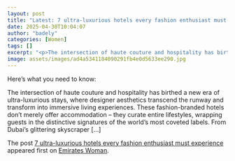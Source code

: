 ```yaml
---
layout: post
title: "Latest: 7 ultra-luxurious hotels every fashion enthusiast must experience"
date: 2025-04-30T10:04:07
author: "badely"
categories: [Women]
tags: []
excerpt: "<p>The intersection of haute couture and hospitality has birthed a new era of ultra-luxurious stays, where designer aesthetics transcend the runway an"
image: assets/images/ad4a5341184090291fb4e0d5633ee290.jpg
---
```


Here’s what you need to know: <p>The intersection of haute couture and hospitality has birthed a new era of ultra-luxurious stays, where designer aesthetics transcend the runway and transform into immersive living experiences. These fashion-branded hotels don&#8217;t merely offer accommodation &#8211; they curate entire lifestyles, wrapping guests in the distinctive signatures of the world&#8217;s most coveted labels. From Dubai&#8217;s glittering skyscraper [&#8230;]</p>
<p>The post <a href="https://emirateswoman.com/7-ultra-luxurious-hotels-every-fashion-enthusiast-must-experience/" rel="nofollow">7 ultra-luxurious hotels every fashion enthusiast must experience</a> appeared first on <a href="https://emirateswoman.com" rel="nofollow">Emirates Woman</a>.</p>

